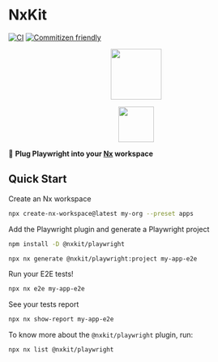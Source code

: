 

# NxKit

[![CI](https://github.com/nxkit/nxkit/actions/workflows/ci.yml/badge.svg)](https://github.com/nxkit/nxkit/actions/workflows/ci.yml)
[![Commitizen friendly](https://img.shields.io/badge/commitizen-friendly-brightgreen.svg)](http://commitizen.github.io/cz-cli/)

<p style="text-align: center;"><img src="https://raw.githubusercontent.com/nrwl/nx/master/images/nx-logo.png" width="100"></p>
<p style="text-align: center;">
<a href="/nxkit/nxkit/tree/main/packages/playwright"><img src="https://playwright.dev/img/playwright-logo.svg" width="70"></a>
</p>

🔎 **Plug Playwright into your [Nx](https://nx.dev) workspace**

## Quick Start

Create an Nx workspace

```bash
npx create-nx-workspace@latest my-org --preset apps
```

Add the Playwright plugin and generate a Playwright project

```bash
npm install -D @nxkit/playwright
```

```bash
npx nx generate @nxkit/playwright:project my-app-e2e
```

Run your E2E tests!

```bash
npx nx e2e my-app-e2e
```

See your tests report

```bash
npx nx show-report my-app-e2e
```

To know more about the `@nxkit/playwright` plugin, run:

```bash
npx nx list @nxkit/playwright
```
